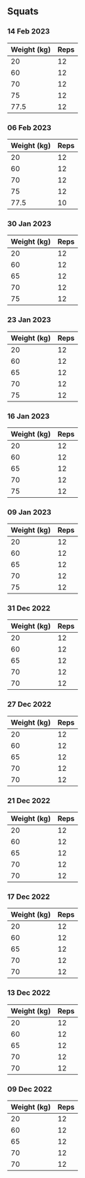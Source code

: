 ## Squats

### 14 Feb 2023

| Weight (kg) | Reps |
| ----------- | ---- |
| 20 | 12 |
| 60 | 12 |
| 70 | 12 |
| 75 | 12 |
| 77.5 | 12 |

### 06 Feb 2023

| Weight (kg) | Reps |
| ----------- | ---- |
| 20 | 12 |
| 60 | 12 |
| 70 | 12 |
| 75 | 12 |
| 77.5 | 10 |

### 30 Jan 2023

| Weight (kg) | Reps |
| ----------- | ---- |
| 20 | 12 |
| 60 | 12 |
| 65 | 12 |
| 70 | 12 |
| 75 | 12 |

### 23 Jan 2023

| Weight (kg) | Reps |
| ----------- | ---- |
| 20 | 12 |
| 60 | 12 |
| 65 | 12 |
| 70 | 12 |
| 75 | 12 |

### 16 Jan 2023

| Weight (kg) | Reps |
| ----------- | ---- |
| 20 | 12 |
| 60 | 12 |
| 65 | 12 |
| 70 | 12 |
| 75 | 12 |

### 09 Jan 2023

| Weight (kg) | Reps |
| ----------- | ---- |
| 20 | 12 |
| 60 | 12 |
| 65 | 12 |
| 70 | 12 |
| 75 | 12 |

### 31 Dec 2022

| Weight (kg) | Reps |
| ----------- | ---- |
| 20 | 12 |
| 60 | 12 |
| 65 | 12 |
| 70 | 12 |
| 70 | 12 |

### 27 Dec 2022

| Weight (kg) | Reps |
| ----------- | ---- |
| 20 | 12 |
| 60 | 12 |
| 65 | 12 |
| 70 | 12 |
| 70 | 12 |

### 21 Dec 2022

| Weight (kg) | Reps |
| ----------- | ---- |
| 20 | 12 |
| 60 | 12 |
| 65 | 12 |
| 70 | 12 |
| 70 | 12 |

### 17 Dec 2022

| Weight (kg) | Reps |
| ----------- | ---- |
| 20 | 12 |
| 60 | 12 |
| 65 | 12 |
| 70 | 12 |
| 70 | 12 |

### 13 Dec 2022

| Weight (kg) | Reps |
| ----------- | ---- |
| 20 | 12 |
| 60 | 12 |
| 65 | 12 |
| 70 | 12 |
| 70 | 12 |

### 09 Dec 2022

| Weight (kg) | Reps |
| ----------- | ---- |
| 20 | 12 |
| 60 | 12 |
| 65 | 12 |
| 70 | 12 |
| 70 | 12 |